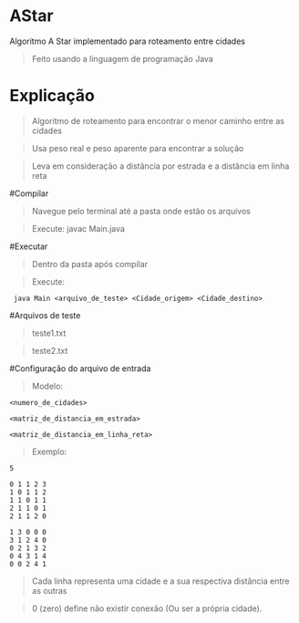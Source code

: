 # AStar
Algoritmo A Star implementado para roteamento entre cidades
 > Feito usando a linguagem de programação Java

# Explicação
 > Algoritmo de roteamento para encontrar o menor caminho entre as cidades

 > Usa peso real e peso aparente para encontrar a solução

 > Leva em consideração a distância por estrada e a distância em linha reta

#Compilar
 > Navegue pelo terminal até a pasta onde estão os arquivos

 > Execute: javac Main.java

#Executar
 > Dentro da pasta após compilar

 > Execute: 
 
```
 java Main <arquivo_de_teste> <Cidade_origem> <Cidade_destino>
```

#Arquivos de teste
 > teste1.txt

 > teste2.txt

#Configuração do arquivo de entrada
 > Modelo:

```
<numero_de_cidades>

<matriz_de_distancia_em_estrada>

<matriz_de_distancia_em_linha_reta>

```

 > Exemplo:
 
```
5

0 1 1 2 3
1 0 1 1 2
1 1 0 1 1
2 1 1 0 1
2 1 1 2 0

1 3 0 0 0
3 1 2 4 0
0 2 1 3 2
0 4 3 1 4
0 0 2 4 1

```

 > Cada linha representa uma cidade e a sua respectiva distância entre as outras

 > 0 (zero) define não existir conexão (Ou ser a própria cidade).
